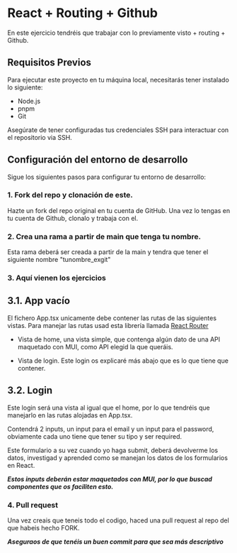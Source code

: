 # React + Routing + Github

En este ejercicio tendréis que trabajar con lo previamente visto + routing + Github.

## Requisitos Previos

Para ejecutar este proyecto en tu máquina local, necesitarás tener instalado lo siguiente:

- Node.js
- pnpm
- Git

Asegúrate de tener configuradas tus credenciales SSH para interactuar con el repositorio via SSH.

## Configuración del entorno de desarrollo

Sigue los siguientes pasos para configurar tu entorno de desarrollo:

### 1. Fork del repo y clonación de este.

Hazte un fork del repo original en tu cuenta de GitHub. Una vez lo tengas en tu cuenta de Github, clonalo y trabaja con el.

### 2. Crea una rama a partir de main que tenga tu nombre.

Esta rama deberá ser creada a partir de la main y tendra que tener el siguiente nombre "tunombre_exgit"

### 3. Aquí vienen los ejercicios

## 3.1. App vacío

El fichero App.tsx unicamente debe contener las rutas de las siguientes vistas. Para manejar las rutas usad esta librería llamada <a href="https://reactrouter.com/en/main">React Router</a>

- Vista de home, una vista simple, que contenga algún dato de una API maquetado con MUI, como API elegid la que queráis.

- Vista de login. Este login os explicaré más abajo que es lo que tiene que contener.

## 3.2. Login

Este login será una vista al igual que el home, por lo que tendréis que manejarlo en las rutas alojadas en App.tsx.

Contendrá 2 inputs, un input para el email y un input para el password, obviamente cada uno tiene que tener su tipo y ser required.

Este formulario a su vez cuando yo haga submit, deberá devolverme los datos, investigad y aprended como se manejan los datos de los formularios en React.

<b>_Estos inputs deberán estar maquetados con MUI, por lo que buscad componentes que os faciliten esto._</b>

### 4. Pull request

Una vez creais que teneis todo el codigo, haced una pull request al repo del que habeis hecho FORK.

<b>_Aseguraos de que tenéis un buen commit para que sea más descriptivo_</b>
